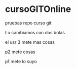 # cursoGITOnline
pruebas repo curso git 

Lo cambiamos con dos bolas

el usr 3 mete mas cosas

p2 mete cosas

p1 mete lo suyo 
